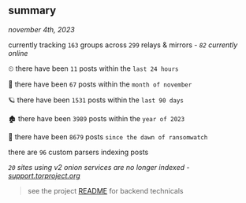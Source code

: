 
## summary
_november 4th, 2023_

currently tracking `163` groups across `299` relays & mirrors - _`82` currently online_

⏲ there have been `11` posts within the `last 24 hours`

🦈 there have been `67` posts within the `month of november`

🪐 there have been `1531` posts within the `last 90 days`

🏚 there have been `3989` posts within the `year of 2023`

🦕 there have been `8679` posts `since the dawn of ransomwatch`

there are `96` custom parsers indexing posts

_`20` sites using v2 onion services are no longer indexed - [support.torproject.org](https://support.torproject.org/onionservices/v2-deprecation/)_

> see the project [README](https://github.com/joshhighet/ransomwatch#ransomwatch--) for backend technicals
